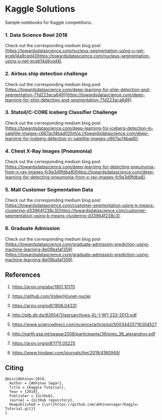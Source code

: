 # Kaggle Solutions
Sample notebooks for Kaggle competitions.

### 1. Data Science Bowl 2018

Check out the corresponding medium blog post [https://towardsdatascience.com/nucleus-segmentation-using-u-net-eceb14a9ced4](https://towardsdatascience.com/nucleus-segmentation-using-u-net-eceb14a9ced4).

### 2. Airbus ship detection challenge

Check out the corresponding medium blog post [https://towardsdatascience.com/deep-learning-for-ship-detection-and-segmentation-71d223aca649](https://towardsdatascience.com/deep-learning-for-ship-detection-and-segmentation-71d223aca649).

### 3. Statoil/C-CORE Iceberg Classifier Challenge

Check out the corresponding medium blog post [https://towardsdatascience.com/deep-learning-for-iceberg-detection-in-satellite-images-c667acf4bad0](https://towardsdatascience.com/deep-learning-for-iceberg-detection-in-satellite-images-c667acf4bad0).

### 4. Chest X-Ray Images (Pneumonia)

Check out the corresponding medium blog post [https://towardsdatascience.com/deep-learning-for-detecting-pneumonia-from-x-ray-images-fc9a3d9fdba8](https://towardsdatascience.com/deep-learning-for-detecting-pneumonia-from-x-ray-images-fc9a3d9fdba8).

### 5. Mall Customer Segmentation Data

Check out the corresponding medium blog post [https://towardsdatascience.com/customer-segmentation-using-k-means-clustering-d33964f238c3](https://towardsdatascience.com/customer-segmentation-using-k-means-clustering-d33964f238c3).

### 6. Graduate Admission

Check out the corresponding medium blog post [https://towardsdatascience.com/graduate-admission-prediction-using-machine-learning-8e09ba1af359](https://towardsdatascience.com/graduate-admission-prediction-using-machine-learning-8e09ba1af359).

## References

1. https://arxiv.org/abs/1901.10170

2. https://github.com/VolkerH/unet-nuclei

3. https://arxiv.org/pdf/1806.04331

4. http://elib.dlr.de/82654/1/isprsarchives-XL-1-W1-233-2013.pdf

5. https://www.sciencedirect.com/science/article/pii/S0034425716304527

6. http://earth.esa.int/seasar2008/participants/36/pres_36_alexandrov.pdf

7. https://arxiv.org/pdf/1711.05225

8. https://www.hindawi.com/journals/jhe/2019/4180949/

## Citing

```
@misc{Abhinav:2019,
  Author = {Abhinav Sagar},
  Title = {Kaggle Tutorial},
  Year = {2019},
  Publisher = {GitHub},
  Journal = {GitHub repository},
  Howpublished = {\url{https://github.com/abhinavsagar/Kaggle-Tutorial.git}}
}
```
